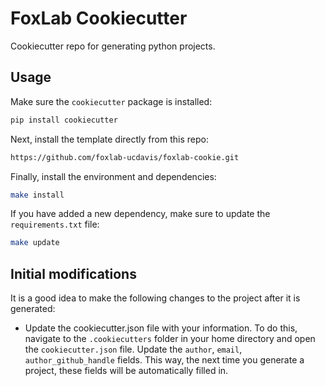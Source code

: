 # FoxLab Cookiecutter

Cookiecutter repo for generating python projects.

## Usage

Make sure the `cookiecutter` package is installed:

```bash
pip install cookiecutter
```

Next, install the template directly from this repo:

```bash
https://github.com/foxlab-ucdavis/foxlab-cookie.git
```

Finally, install the environment and dependencies:

```bash
make install
```

If you have added a new dependency, make sure to update the `requirements.txt` file:

```bash
make update
```

## Initial modifications

It is a good idea to make the following changes to the project after it is generated:

- Update the cookiecutter.json file with your information. To do this, navigate to the `.cookiecutters` folder in your home directory and open the `cookiecutter.json` file. Update the `author`, `email`, `author_github_handle` fields. This way, the next time you generate a project, these fields will be automatically filled in.
